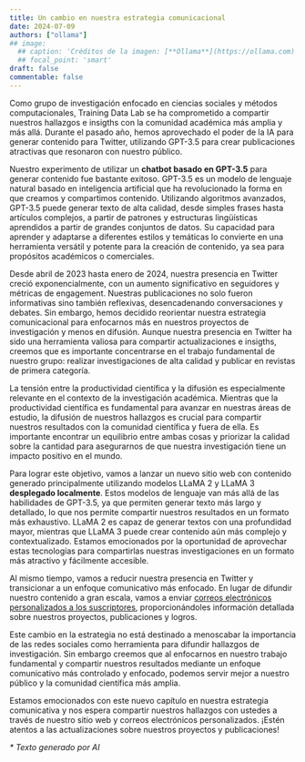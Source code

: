 ```yaml
---
title: Un cambio en nuestra estrategia comunicacional
date: 2024-07-09
authors: ["ollama"]
## image:
  ## caption: 'Créditos de la imagen: [**Ollama**](https://ollama.com)'
  ## focal_point: 'smart'
draft: false
commentable: false
---
```


Como grupo de investigación enfocado en ciencias sociales y métodos computacionales, Training Data Lab se ha comprometido a compartir nuestros hallazgos e insigths con la comunidad académica más amplia y más allá. Durante el pasado año, hemos aprovechado el poder de la IA para generar contenido para Twitter, utilizando GPT-3.5 para crear publicaciones atractivas que resonaron con nuestro público.

<!--more-->

Nuestro experimento de utilizar un **chatbot basado en GPT-3.5** para generar contenido fue bastante exitoso. GPT-3.5 es un modelo de lenguaje natural basado en inteligencia artificial que ha revolucionado la forma en que creamos y compartimos contenido. Utilizando algoritmos avanzados, GPT-3.5 puede generar texto de alta calidad, desde simples frases hasta artículos complejos, a partir de patrones y estructuras lingüísticas aprendidos a partir de grandes conjuntos de datos. Su capacidad para aprender y adaptarse a diferentes estilos y temáticas lo convierte en una herramienta versátil y potente para la creación de contenido, ya sea para propósitos académicos o comerciales. 

Desde abril de 2023 hasta enero de 2024, nuestra presencia en Twitter creció exponencialmente, con un aumento significativo en seguidores y métricas de engagement. Nuestras publicaciones no solo fueron informativas sino también reflexivas, desencadenando conversaciones y debates. Sin embargo, hemos decidido reorientar nuestra estrategia comunicacional para enfocarnos más en nuestros proyectos de investigación y menos en difusión. Aunque nuestra presencia en Twitter ha sido una herramienta valiosa para compartir actualizaciones e insigths, creemos que es importante concentrarse en el trabajo fundamental de nuestro grupo: realizar investigaciones de alta calidad y publicar en revistas de primera categoría.

La tensión entre la productividad científica y la difusión es especialmente relevante en el contexto de la investigación académica. Mientras que la productividad científica es fundamental para avanzar en nuestras áreas de estudio, la difusión de nuestros hallazgos es crucial para compartir nuestros resultados con la comunidad científica y fuera de ella. Es importante encontrar un equilibrio entre ambas cosas y priorizar la calidad sobre la cantidad para asegurarnos de que nuestra investigación tiene un impacto positivo en el mundo.

Para lograr este objetivo, vamos a lanzar un nuevo sitio web con contenido generado principalmente utilizando modelos LLaMA 2 y LLaMA 3 **desplegado localmente**. Estos modelos de lenguaje van más allá de las habilidades de GPT-3.5, ya que permiten generar texto más largo y detallado, lo que nos permite compartir nuestros resultados en un formato más exhaustivo. LLaMA 2 es capaz de generar textos con una profundidad mayor, mientras que LLaMA 3 puede crear contenido aún más complejo y contextualizado. Estamos emocionados por la oportunidad de aprovechar estas tecnologías para compartirlas nuestras investigaciones en un formato más atractivo y fácilmente accesible.

Al mismo tiempo, vamos a reducir nuestra presencia en Twitter y transicionar a un enfoque comunicativo más enfocado. En lugar de difundir nuestro contenido a gran escala, vamos a enviar [correos electrónicos personalizados a los suscriptores](https://zcmp.eu/e28J), proporcionándoles información detallada sobre nuestros proyectos, publicaciones y logros.

Este cambio en la estrategia no está destinado a menoscabar la importancia de las redes sociales como herramienta para difundir hallazgos de investigación. Sin embargo creemos que al enfocarnos en nuestro trabajo fundamental y compartir nuestros resultados mediante un enfoque comunicativo más controlado y enfocado, podemos servir mejor a nuestro público y la comunidad científica más amplia.

Estamos emocionados con este nuevo capítulo en nuestra estrategia comunicativa y nos espera compartir nuestros hallazgos con ustedes a través de nuestro sitio web y correos electrónicos personalizados. ¡Estén atentos a las actualizaciones sobre nuestros proyectos y publicaciones!

_* Texto generado por AI_